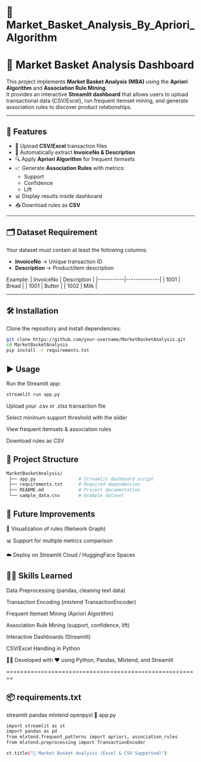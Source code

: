 📂 Market_Basket_Analysis_By_Apriori_Algorithm
========================================================

# 🛒 Market Basket Analysis Dashboard  

This project implements **Market Basket Analysis (MBA)** using the **Apriori Algorithm** and **Association Rule Mining**.  
It provides an interactive **Streamlit dashboard** that allows users to upload transactional data (CSV/Excel), run frequent itemset mining, and generate association rules to discover product relationships.  

---

## 🚀 Features
- 📂 Upload **CSV/Excel** transaction files  
- 🧾 Automatically extract **InvoiceNo & Description**  
- 🔍 Apply **Apriori Algorithm** for frequent itemsets  
- 📈 Generate **Association Rules** with metrics:
  - Support  
  - Confidence  
  - Lift  
- 📊 Display results inside dashboard  
- 📥 Download rules as **CSV**  

---

## 🗂 Dataset Requirement
Your dataset must contain at least the following columns:  
- **InvoiceNo** → Unique transaction ID  
- **Description** → Product/item description  

Example:
| InvoiceNo | Description   |
|-----------|--------------|
| 1001      | Bread        |
| 1001      | Butter       |
| 1002      | Milk         |

---

## 🛠️ Installation

Clone the repository and install dependencies:
```bash
git clone https://github.com/your-username/MarketBasketAnalysis.git
cd MarketBasketAnalysis
pip install -r requirements.txt
```
## ▶️ Usage

Run the Streamlit app:
```bash
streamlit run app.py
```

Upload your .csv or .xlsx transaction file

Select minimum support threshold with the slider

View frequent itemsets & association rules

Download rules as CSV

## 📂 Project Structure
```bash
MarketBasketAnalysis/
 ├── app.py                # Streamlit dashboard script
 ├── requirements.txt      # Required dependencies
 ├── README.md             # Project documentation
 └── sample_data.csv       # Example dataset
```
## 📌 Future Improvements

🔗 Visualization of rules (Network Graph)

📊 Support for multiple metrics comparison

☁️ Deploy on Streamlit Cloud / HuggingFace Spaces

## 👩‍💻 Skills Learned

Data Preprocessing (pandas, cleaning text data)

Transaction Encoding (mlxtend TransactionEncoder)

Frequent Itemset Mining (Apriori Algorithm)

Association Rule Mining (support, confidence, lift)

Interactive Dashboards (Streamlit)

CSV/Excel Handling in Python

👨‍💻 Developed with ❤️ using Python, Pandas, Mlxtend, and Streamlit

========================================================

## 📦 requirements.txt
streamlit
pandas
mlxtend
openpyxl
🐍 app.py
```bash
import streamlit as st
import pandas as pd
from mlxtend.frequent_patterns import apriori, association_rules
from mlxtend.preprocessing import TransactionEncoder

st.title("🛒 Market Basket Analysis (Excel & CSV Supported)")
```
